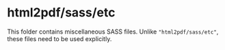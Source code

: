 # html2pdf/sass/etc

This folder contains miscellaneous SASS files. Unlike `"html2pdf/sass/etc"`, these files
need to be used explicitly.
